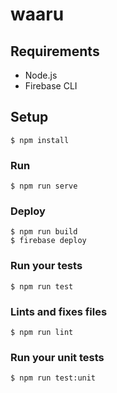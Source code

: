 # waaru

## Requirements

- Node.js
- Firebase CLI

## Setup

```console
$ npm install
```

### Run

```console
$ npm run serve
```

### Deploy

```console
$ npm run build
$ firebase deploy
```

### Run your tests

```console
$ npm run test
```

### Lints and fixes files

```console
$ npm run lint
```

### Run your unit tests

```console
$ npm run test:unit
```
